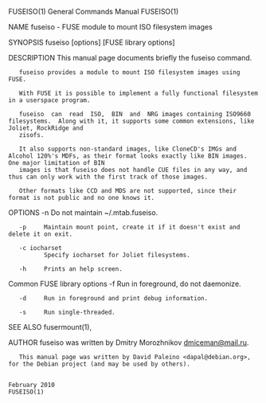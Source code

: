 FUSEISO(1)                                                             General Commands Manual                                                            FUSEISO(1)

NAME
       fuseiso - FUSE module to mount ISO filesystem images

SYNOPSIS
       fuseiso [options] <ISO image> <mount point> [FUSE library options]

DESCRIPTION
       This manual page documents briefly the fuseiso command.

       fuseiso provides a module to mount ISO filesystem images using FUSE.

       With FUSE it is possible to implement a fully functional filesystem in a userspace program.

       fuseiso  can  read  ISO,  BIN  and  NRG images containing ISO9660 filesystems.  Along with it, it supports some common extensions, like Joliet, RockRidge and
       zisofs.

       It also supports non-standard images, like CloneCD's IMGs and Alcohol 120%'s MDFs, as their format looks exactly like BIN images. One major limitation of BIN
       images is that fuseiso does not handle CUE files in any way, and thus can only work with the first track of those images.

       Other formats like CCD and MDS are not supported, since their format is not public and no one knows it.

OPTIONS
       -n     Do not maintain ~/.mtab.fuseiso.

       -p     Maintain mount point, create it if it doesn't exist and delete it on exit.

       -c iocharset
              Specify iocharset for Joliet filesystems.

       -h     Prints an help screen.

Common FUSE library options
       -f     Run in foreground, do not daemonize.

       -d     Run in foreground and print debug information.

       -s     Run single-threaded.

SEE ALSO
       fusermount(1),

AUTHOR
       fuseiso was written by Dmitry Morozhnikov <dmiceman@mail.ru>.

       This manual page was written by David Paleino <dapal@debian.org>, for the Debian project (and may be used by others).

                                                                            February 2010                                                                 FUSEISO(1)
